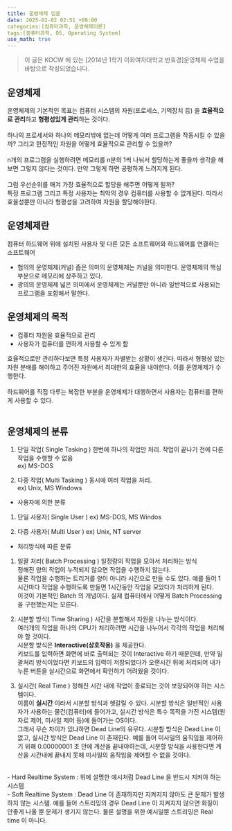 ```yaml
---
title: 운영체제 입문
date: 2025-02-02 02:51 +09:00
categories:[컴퓨터과학, 운영체제이론]
tags:[컴퓨터과학, OS, Operating System]
use_math: true
---
```


> 이 글은 KOCW 에 있는 [2014년 1학기 이화여자대학교 반효경]운영체제 수업을 바탕으로 작성되었습니다.

## 운영체제
운영체제의 기본적인 목표는 컴퓨터 시스템의 자원(프로세스, 기억장치 등) 을 **효율적으로 관리**하고 **형평성있게 관리**하는 것이다.<br>
<br>
하나의 프로세서와 하나의 메모리밖에 없는데 어떻게 여러 프로그램을 작동시킬 수 있을까? 그리고 한정적인 자원을 어떻게 효율적으로 관리할 수 있을까?<br>
<br>
n개의 프로그램을 실행하려면 메모리를 n분의 1씩 나눠서 할당하는게 좋을까 생각을 해보면 그렇지 않다는 것이다. 만약 그렇게 하면 공평하게 느려지게 된다.<br>
<br>
그럼 우선순위를 매겨 가장 효율적으로 할당을 해주면 어떻게 될까? <br>
특정 프로그램 그리고 특정 사용자는 최악의 경우 컴퓨터를 사용할 수 없게된다. 따라서 효율성뿐만 아니라 형평성을 고려하여 자원을 할당해야한다.<br>

## 운영체제란
컴퓨터 하드웨어 위에 설치된 사용자 및 다른 모든 소프트웨어와 하드웨어를 연결하는 소프트웨어<br>

- 협의의 운영체제(커널)
	좁은 의미의 운영체제는 커널을 의미한다. 운영체제의 핵심부분으로 메모리에 상주하고 있다.
- 광의의 운영체제
	넓은 의미에서 운영체제는 커널뿐만 아니라 일반적으로 사용되는 프로그램을 포함해서 말한다.

## 운영체제의 목적
- 컴퓨터 자원을 효율적으로 관리
- 사용자가 컴퓨터를 편하게 사용할 수 있게 함

효율적으로만 관리하다보면 특정 사용자가 차별받는 상황이 생긴다. 따라서 형평성 있는 자원 분배를 해야하고 주어진 자원에서 최대한의 효율을 내야한다. 이를 운영체제가 수행한다.<br>
<br>
하드웨어를 직접 다루는 복잡한 부분을 운영체제가 대행하면서 사용자는 컴퓨터를 편하게 사용할 수 있다.<br>
<br>

## 운영체제의 분류

1. 단일 작업( Single Tasking )
한번에 하나의 작업만 처리. 작업이 끝나기 전에 다른 작업을 수행할 수 없음<br>
ex) MS-DOS

2. 다중 작업( Multi Tasking )
동시에 여러 작업을 처리.<br>
ex) Unix, MS Windows

- 사용자에 의한 분류
1. 단일 사용자( Single User )
ex) MS-DOS, MS Windos

2. 다중 사용자( Multi User )
ex) Unix, NT server

- 처리방식에 따른 분류
1. 일괄 처리( Batch Processing )
일정량의 작업을 모아서 처리하는 방식<br>
정해진 양의 작업이 누적되지 않으면 작업을 수행하지 않는다.<br>
물론 작업을 수행하는 트리거를 양이 아니라 시간으로 만들 수도 있다. 예를 들어 1시간마다 작업을 수행하도록 만들면 1시간동안 작업을 모았다가 처리하게 된다.<br>
이것이 기본적인 Batch 의 개념이다. 실제 컴퓨터에서 어떻게 Batch Processing 을 구현했는지는 모른다.<br>

2. 시분할 방식( Time Sharing )
시간을 분할해서 자원을 나누는 방식이다. <br>
여러개의 작업을 하나의 CPU가 처리하려면 시간을 나누어서 각각의 작업을 처리해야 할 것이다.<br>
시분할 방식은 **Interactive(상호작용)** 을 제공한다.<br>
키보드를 입력하면 화면에 바로 출력되는 것이 Interactive 하기 때문인데, 만약 일괄처리 방식이었다면 키보드의 입력이 저장되었다가 오랜시간 뒤에 처리되어 내가 누른 버튼을 실시간으로 화면에서 확인하기 어려웠을 것이다.<br>

3. 실시간( Real Time )
정해진 시간 내에 작업이 종료되는 것이 보장되어야 하는 시스템이다.<br>
이름이 **실시간** 이라서 시분할 방식과 헷갈릴 수 있다. 시분할 방식은 일반적인 사용자가 사용하는 물건(컴퓨터)에 들어가고, 실시간 방식은 특수 목적을 가진 시스템(원자로 제어, 미사일 제어 등)에 들어가는 OS이다.<br>
그래서 무슨 차이가 있냐하면 Dead Line의 유무다. 시분할 방식은 Dead Line 이 없고, 실시간 방식은 Dead Line 이 존재한다. 예를 들어 미사일의 움직임을 제어하기 위해 0.00000001 초 안에 계산을 끝내야하는데, 시분할 방식을 사용한다면 계산을 시간내에 끝내지 못해 미사일의 움직임을 제어할 수 없을 것이다.<br>
<br>
- Hard Realtime System : 위에 설명한 예시처럼 Dead Line 을 반드시 지켜야 하는 시스템<br>
- Soft Realtime System : Dead Line 이 존재하지만 지켜지지 않아도 큰 문제가 발생하지 않는 시스템. 예를 들어 스트리밍의 경우 Dead Line 이 지켜지지 않으면 화질이 안좋게 나올 뿐 문제가 생기지 않는다. 물론 설명을 위한 예시일뿐 스트리밍은 Real time 이 아니다. <br>